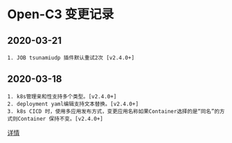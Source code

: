 # Open-C3 变更记录

## 2020-03-21

```
1. JOB tsunamiudp 插件默认重试2次 [v2.4.0+]
```

## 2020-03-18

```
1. k8s管理亲和性支持多个类型。[v2.4.0+]
2. deployment yaml编辑支持文本替换。[v2.4.0+]
3. k8s CICD 时，使用多应用发布方式，变更应用名称如果Container选择的是“同名”的方式则Container 保持不变。[v2.4.0+]
```

[详情](./20220318.md)
